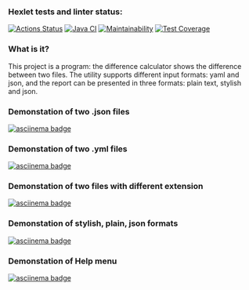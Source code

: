 ### Hexlet tests and linter status:
[![Actions Status](https://github.com/darya-strekalovskaya/java-project-71/workflows/hexlet-check/badge.svg)](https://github.com/darya-strekalovskaya/java-project-71/actions)
[![Java CI](https://github.com/darya-strek/java-project-71/actions/workflows/main.yml/badge.svg)](https://github.com/darya-strek/java-project-71/actions/workflows/main.yml)
[![Maintainability](https://api.codeclimate.com/v1/badges/3c65db1fa752598658eb/maintainability)](https://codeclimate.com/github/darya-strek/java-project-71/maintainability)
[![Test Coverage](https://api.codeclimate.com/v1/badges/3c65db1fa752598658eb/test_coverage)](https://codeclimate.com/github/darya-strek/java-project-71/test_coverage)

### What is it?
This project is a program: the difference calculator shows the difference between two files. 
The utility supports different input formats: yaml and json, and the report can be presented in three formats: plain text, stylish and json.

### Demonstation of two .json files
[![asciinema badge](https://asciinema.org/a/WOGn3IJ8JkOFEy2vE54NUYI0k.svg)](https://asciinema.org/a/WOGn3IJ8JkOFEy2vE54NUYI0k)

### Demonstation of two .yml files
[![asciinema badge](https://asciinema.org/a/2JDxjBODFVWs0Gv7TXv11Ufir.svg)](https://asciinema.org/a/2JDxjBODFVWs0Gv7TXv11Ufir)

### Demonstation of two files with different extension
[![asciinema badge](https://asciinema.org/a/2VemNkDDlaRb2FRsJ6MUzNh2J.svg)](https://asciinema.org/a/2VemNkDDlaRb2FRsJ6MUzNh2J)

### Demonstation of stylish, plain, json formats
[![asciinema badge](https://asciinema.org/a/i7trnNCEebTSHul4mS3ddFakK.svg)](https://asciinema.org/a/i7trnNCEebTSHul4mS3ddFakK)

### Demonstation of Help menu
[![asciinema badge](https://asciinema.org/a/wU6gQ3ZkgKvdw8RpLao9ux17b.svg)](https://asciinema.org/a/wU6gQ3ZkgKvdw8RpLao9ux17b)

